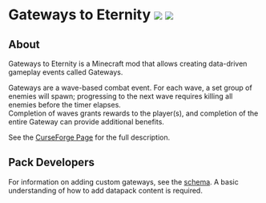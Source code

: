 # Gateways to Eternity [![](http://cf.way2muchnoise.eu/gateways-to-eternity.svg)](https://www.curseforge.com/minecraft/mc-mods/gateways-to-eternity) [![](http://cf.way2muchnoise.eu/versions/gateways-to-eternity.svg)](https://www.curseforge.com/minecraft/mc-mods/gateways-to-eternity)

## About
Gateways to Eternity is a Minecraft mod that allows creating data-driven gameplay events called Gateways.  

Gateways are a wave-based combat event. For each wave, a set group of enemies will spawn; progressing to the next wave requires killing all enemies before the timer elapses.  
Completion of waves grants rewards to the player(s), and completion of the entire Gateway can provide additional benefits.  

See the [CurseForge Page](https://www.curseforge.com/minecraft/mc-mods/gateways-to-eterrnity) for the full description.

## Pack Developers
For information on adding custom gateways, see the [schema](/schema/Gateway.md). A basic understanding of how to add datapack content is required.
